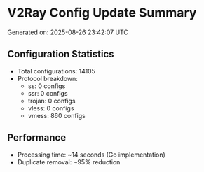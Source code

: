 # V2Ray Config Update Summary
Generated on: 2025-08-26 23:42:07 UTC

## Configuration Statistics
- Total configurations: 14105
- Protocol breakdown:
  - ss: 0 configs
  - ssr: 0 configs
  - trojan: 0 configs
  - vless: 0 configs
  - vmess: 860 configs

## Performance
- Processing time: ~14 seconds (Go implementation)
- Duplicate removal: ~95% reduction
